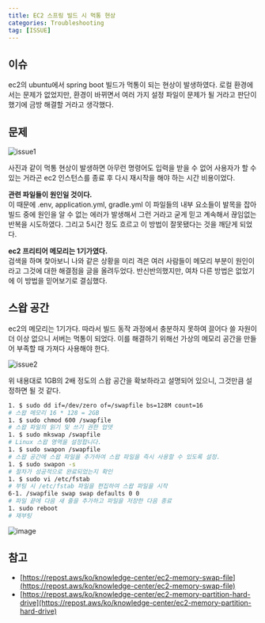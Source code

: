 ```yaml
---
title: EC2 스프링 빌드 시 먹통 현상
categories: Troubleshooting
tag: [ISSUE]
---
```


## 이슈
ec2의 ubuntu에서 spring boot 빌드가 먹통이 되는 현상이 발생하였다. 로컬 환경에서는 문제가 없었지만, 환경이 바뀌면서 여러 가지 설정 파일이 문제가 될 거라고 판단이 했기에 금방 해결할 거라고 생각했다. 

## 문제
![issue1](https://github.com/user-attachments/assets/baaed211-9564-4719-9157-12b206144962)

사진과 같이 먹통 현상이 발생하면 아무런 명령어도 입력을 받을 수 없어 사용자가 할 수 있는 거라곤 ec2 인스턴스를 종료 후 다시 재시작을 해야 하는 시간 비용이었다.

**관련 파일들이 원인일 것이다.**  
 이 때문에 .env, application.yml, gradle.yml 이 파일들의 내부 요소들이 발목을 잡아 빌드 중에 원인을 알 수 없는 에러가 발생해서 그런 거라고 굳게 믿고 계속해서 끊임없는 반복을 시도하였다. 그리고 5시간 정도 흐르고 이 방법이 잘못됐다는 것을 깨닫게 되었다.

 **ec2 프리티어 메모리는 1기가였다.**  
 검색을 하며 찾아보니 나와 같은 상황을 미리 격은 여러 사람들이 메모리 부분이 원인이라고 그것에 대한 해결점을 글을 올려두었다. 반신반의했지만, 여차 다른 방법은 없었기에 이 방법을 믿어보기로 결심했다.

 ## 스왑 공간
 ec2의 메모리는 1기가다. 따라서 빌드 동작 과정에서 충분하지 못하여 끌어다 쓸 자원이 더 이상 없으니 서버는 먹통이 되었다. 이를 해결하기 위해선 가상의 메모리 공간을 만들어 부족할 때 가져다 사용해야 한다.

![issue2](https://github.com/user-attachments/assets/e449e49b-c3c5-44bd-a428-f9a299964e87)

위 내용대로 1GB의 2배 정도의 스왑 공간을 확보하라고 설명되어 있으니, 그것만큼 설정하면 될 것 같다.
```bash
1. $ sudo dd if=/dev/zero of=/swapfile bs=128M count=16
# 스왑 메모리 16 * 128 = 2GB 
1. $ sudo chmod 600 /swapfile
# 스왑 파일의 읽기 및 쓰기 권한 업뎃
1. $ sudo mkswap /swapfile
# Linux 스왑 영역을 설정합니다.
1. $ sudo swapon /swapfile
# 스왑 공간에 스왑 파일을 추가하여 스왑 파일을 즉시 사용할 수 있도록 설정.
1. $ sudo swapon -s
# 절차가 성공적으로 완료되었는지 확인
1. $ sudo vi /etc/fstab
# 부팅 시 /etc/fstab 파일을 편집하여 스왑 파일을 시작
6-1. /swapfile swap swap defaults 0 0
# 파일 끝에 다음 새 줄을 추가하고 파일을 저장한 다음 종료
1. sudo reboot
# 재부팅
```

![image](https://github.com/user-attachments/assets/9dc5da47-69b9-468b-91c1-33af30b837dd)

## 참고
- [https://repost.aws/ko/knowledge-center/ec2-memory-swap-file](https://repost.aws/ko/knowledge-center/ec2-memory-swap-file)
- [https://repost.aws/ko/knowledge-center/ec2-memory-partition-hard-drive](https://repost.aws/ko/knowledge-center/ec2-memory-partition-hard-drive)